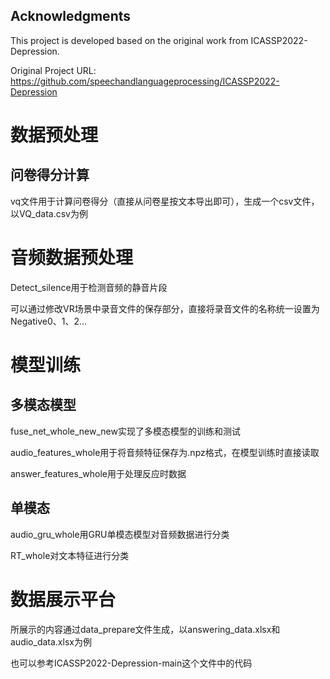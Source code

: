 ## Acknowledgments

This project is developed based on the original work from ICASSP2022-Depression.

Original Project URL: https://github.com/speechandlanguageprocessing/ICASSP2022-Depression

# 数据预处理
## 问卷得分计算
vq文件用于计算问卷得分（直接从问卷星按文本导出即可），生成一个csv文件，以VQ_data.csv为例
# 音频数据预处理
Detect_silence用于检测音频的静音片段

可以通过修改VR场景中录音文件的保存部分，直接将录音文件的名称统一设置为Negative0、1、2...
# 模型训练
## 多模态模型
fuse_net_whole_new_new实现了多模态模型的训练和测试

audio_features_whole用于将音频特征保存为.npz格式，在模型训练时直接读取

answer_features_whole用于处理反应时数据
## 单模态
audio_gru_whole用GRU单模态模型对音频数据进行分类

RT_whole对文本特征进行分类
# 数据展示平台
所展示的内容通过data_prepare文件生成，以answering_data.xlsx和audio_data.xlsx为例

也可以参考ICASSP2022-Depression-main这个文件中的代码

